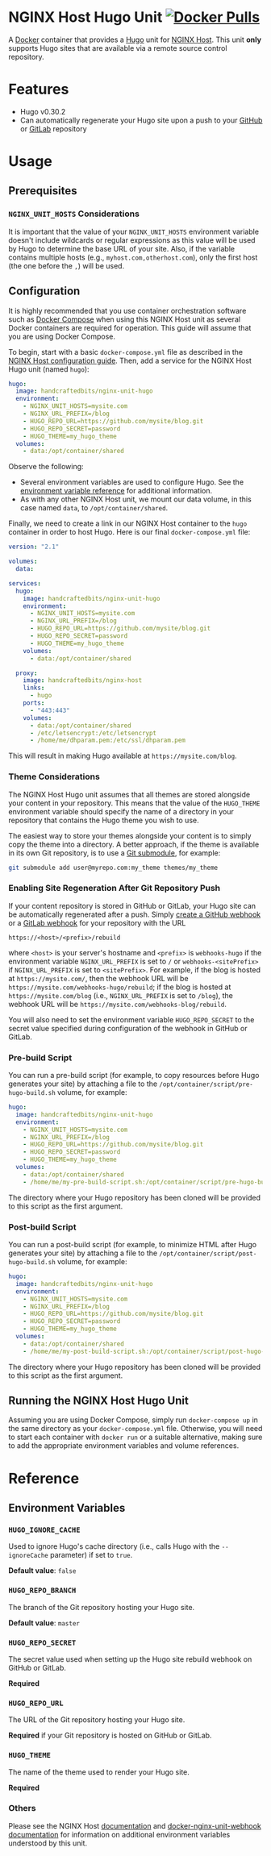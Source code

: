 # NGINX Host Hugo Unit [![Docker Pulls](https://img.shields.io/docker/pulls/handcraftedbits/nginx-unit-hugo.svg?maxAge=2592000)](https://hub.docker.com/r/handcraftedbits/nginx-unit-hugo)

A [Docker](https://www.docker.com) container that provides a [Hugo](https://gohugo.io) unit for
[NGINX Host](https://github.com/handcraftedbits/docker-nginx-host).  This unit **only** supports Hugo sites that
are available via a remote source control repository.

# Features

* Hugo v0.30.2
* Can automatically regenerate your Hugo site upon a push to your [GitHub](https://github.com) or
  [GitLab](https://gitlab.com) repository

# Usage

## Prerequisites

### `NGINX_UNIT_HOSTS` Considerations

It is important that the value of your `NGINX_UNIT_HOSTS` environment variable doesn't include wildcards or regular
expressions as this value will be used by Hugo to determine the base URL of your site.  Also, if the variable contains
multiple hosts (e.g., `myhost.com,otherhost.com`), only the first host (the one before the `,`) will be used.

## Configuration

It is highly recommended that you use container orchestration software such as
[Docker Compose](https://www.docker.com/products/docker-compose) when using this NGINX Host unit as several Docker
containers are required for operation.  This guide will assume that you are using Docker Compose.

To begin, start with a basic `docker-compose.yml` file as described in the
[NGINX Host configuration guide](https://github.com/handcraftedbits/docker-nginx-host#configuration).  Then, add a
service for the NGINX Host Hugo unit (named `hugo`):

```yaml
hugo:
  image: handcraftedbits/nginx-unit-hugo
  environment:
    - NGINX_UNIT_HOSTS=mysite.com
    - NGINX_URL_PREFIX=/blog
    - HUGO_REPO_URL=https://github.com/mysite/blog.git
    - HUGO_REPO_SECRET=password
    - HUGO_THEME=my_hugo_theme
  volumes:
    - data:/opt/container/shared
```

Observe the following:

* Several environment variables are used to configure Hugo.  See the
  [environment variable reference](#reference) for additional information.
* As with any other NGINX Host unit, we mount our data volume, in this case named `data`, to `/opt/container/shared`.

Finally, we need to create a link in our NGINX Host container to the `hugo` container in order to host Hugo.  Here is
our final `docker-compose.yml` file:

```yaml
version: "2.1"

volumes:
  data:

services:
  hugo:
    image: handcraftedbits/nginx-unit-hugo
    environment:
      - NGINX_UNIT_HOSTS=mysite.com
      - NGINX_URL_PREFIX=/blog
      - HUGO_REPO_URL=https://github.com/mysite/blog.git
      - HUGO_REPO_SECRET=password
      - HUGO_THEME=my_hugo_theme
    volumes:
      - data:/opt/container/shared

  proxy:
    image: handcraftedbits/nginx-host
    links:
      - hugo
    ports:
      - "443:443"
    volumes:
      - data:/opt/container/shared
      - /etc/letsencrypt:/etc/letsencrypt
      - /home/me/dhparam.pem:/etc/ssl/dhparam.pem
```

This will result in making Hugo available at `https://mysite.com/blog`.

### Theme Considerations

The NGINX Host Hugo unit assumes that all themes are stored alongside your content in your repository.  This means that
the value of the `HUGO_THEME` environment variable should specify the name of a directory in your repository that
contains the Hugo theme you wish to use.

The easiest way to store your themes alongside your content is to simply copy the theme into a directory.  A better
approach, if the theme is available in its own Git repository, is to use a
[Git submodule](https://git-scm.com/docs/git-submodule), for example:

```bash
git submodule add user@myrepo.com:my_theme themes/my_theme
```

### Enabling Site Regeneration After Git Repository Push

If your content repository is stored in GitHub or GitLab, your Hugo site can be automatically regenerated after a push.
Simply [create a GitHub webhook](https://developer.github.com/webhooks/creating/) or a
[GitLab webhook](https://docs.gitlab.com/ce/user/project/integrations/webhooks.html) for your repository with the URL

`https://<host>/<prefix>/rebuild`

where `<host>` is your server's hostname and `<prefix>` is `webhooks-hugo` if the environment variable
`NGINX_URL_PREFIX` is set to `/` or `webhooks-<sitePrefix>` if `NGINX_URL_PREFIX` is set to `<sitePrefix>`.
For example, if the blog is hosted at `https://mysite.com/`, then the webhook URL will be
`https://mysite.com/webhooks-hugo/rebuild`; if the blog is hosted at `https://mysite.com/blog` (i.e.,
`NGINX_URL_PREFIX` is set to `/blog`), the webhook URL will be `https://mysite.com/webhooks-blog/rebuild`.

You will also need to set the environment variable `HUGO_REPO_SECRET` to the secret value specified during
configuration of the webhook in GitHub or GitLab.

### Pre-build Script

You can run a pre-build script (for example, to copy resources before Hugo generates your site) by attaching a file to
the `/opt/container/script/pre-hugo-build.sh` volume, for example:

```yaml
hugo:
  image: handcraftedbits/nginx-unit-hugo
  environment:
    - NGINX_UNIT_HOSTS=mysite.com
    - NGINX_URL_PREFIX=/blog
    - HUGO_REPO_URL=https://github.com/mysite/blog.git
    - HUGO_REPO_SECRET=password
    - HUGO_THEME=my_hugo_theme
  volumes:
    - data:/opt/container/shared
    - /home/me/my-pre-build-script.sh:/opt/container/script/pre-hugo-build.sh
```

The directory where your Hugo repository has been cloned will be provided to this script as the first argument.

### Post-build Script

You can run a post-build script (for example, to minimize HTML after Hugo generates your site) by attaching a file to
the `/opt/container/script/post-hugo-build.sh` volume, for example:

```yaml
hugo:
  image: handcraftedbits/nginx-unit-hugo
  environment:
    - NGINX_UNIT_HOSTS=mysite.com
    - NGINX_URL_PREFIX=/blog
    - HUGO_REPO_URL=https://github.com/mysite/blog.git
    - HUGO_REPO_SECRET=password
    - HUGO_THEME=my_hugo_theme
  volumes:
    - data:/opt/container/shared
    - /home/me/my-post-build-script.sh:/opt/container/script/post-hugo-build.sh
```

The directory where your Hugo repository has been cloned will be provided to this script as the first argument.

## Running the NGINX Host Hugo Unit

Assuming you are using Docker Compose, simply run `docker-compose up` in the same directory as your
`docker-compose.yml` file.  Otherwise, you will need to start each container with `docker run` or a suitable
alternative, making sure to add the appropriate environment variables and volume references.

# Reference

## Environment Variables

### `HUGO_IGNORE_CACHE`

Used to ignore Hugo's cache directory (i.e., calls Hugo with the `--ignoreCache` parameter) if set to `true`.

**Default value**: `false`

### `HUGO_REPO_BRANCH`

The branch of the Git repository hosting your Hugo site.

**Default value**: `master`

### `HUGO_REPO_SECRET`

The secret value used when setting up the Hugo site rebuild webhook on GitHub or GitLab.

**Required**

### `HUGO_REPO_URL`

The URL of the Git repository hosting your Hugo site.

**Required** if your Git repository is hosted on GitHub or GitLab.

### `HUGO_THEME`

The name of the theme used to render your Hugo site.

**Required**

### Others

Please see the NGINX Host [documentation](https://github.com/handcraftedbits/docker-nginx-host#units) and
[docker-nginx-unit-webhook documentation](https://github.com/handcraftedbits/docker-nginx-unit-webhook#environment-variables)
for information on additional environment variables understood by this unit.

